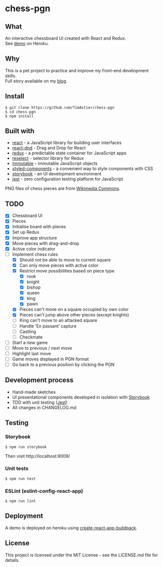 # chess-pgn

## What
An interactive chessboard UI created with React and Redux.  
See [demo](https://chess-pgn.herokuapp.com/) on Heroku.

## Why

This is a pet project to practice and improve my front-end development skills.  
Full story available on my [blog](https://timotheeastier.wordpress.com/2018/08/23/pet-project-chessboard-ui-day-1/).

## Install

```
$ git clone https://github.com/TimAstier/chess-pgn
$ cd chess-pgn
$ npm install
```

## Built with
- [react](https://reactjs.org/) - a JavaScript library for building user interfaces
- [react-dnd](http://react-dnd.github.io/react-dnd/) - Drag and Drop for React
- [redux](https://redux.js.org/) - a predictable state container for JavaScript apps
- [reselect](https://github.com/reduxjs/reselect) - selector library for Redux
- [Immutable](https://facebook.github.io/immutable-js/) - immutable JavaScript objects
- [styled-components](https://www.styled-components.com/) - a convenient way to style components with CSS
- [storybook](https://storybook.js.org/) - an UI development environment
- [jest](https://jestjs.io/) - zero configuration testing platform for JavaScript

PNG files of chess pieces are from [Wikimedia Commons](https://commons.wikimedia.org/wiki/Category:PNG_chess_pieces/Standard_transparent).

## TODO
- [X] Chessboard UI
- [X] Pieces
- [X] Initialise board with pieces
- [X] Set up Redux
- [X] Improve app structure
- [X] Move pieces with drag-and-drop
- [X] Active color indicator
- [ ] Implement chess rules
  - [X] Should not be able to move to current square
  - [X] Can only move pieces with active color
  - [X] Restrict move possibilities based on piece type
    - [X] rook
    - [X] knight
    - [X] bishop
    - [X] queen
    - [X] king
    - [X] pawn
  - [X] Pieces can't move on a square occupied by own color
  - [X] Pieces can't jump above other pieces (except knights)
  - [ ] King can't move to an attacked square
  - [ ] Handle 'En passant' capture
  - [ ] Castling
  - [ ] Checkmate
- [ ] Start a new game
- [ ] Move to previous / next move
- [ ] Highlight last move
- [ ] Game moves displayed in PGN format
- [ ] Go back to a previous position by clicking the PGN

## Development process
- Hand-made sketches
- UI presentational components developed in isolation with [Storybook](https://github.com/storybooks/storybook)
- TDD with unit testing ([Jest](https://jestjs.io/))
- All changes in CHANGELOG.md

## Testing

### Storybook
```
$ npm run storybook
```
Then visit http://localhost:9009/

### Unit tests
```
$ npm run test
```

### ESLint (eslint-config-react-app)
```
$ npm run lint
```

## Deployment

A demo is deployed on heroku using [create-react-app-buildpack](https://github.com/mars/create-react-app-buildpack).

## License

This project is licensed under the MIT License - see the LICENSE.md file for details.
